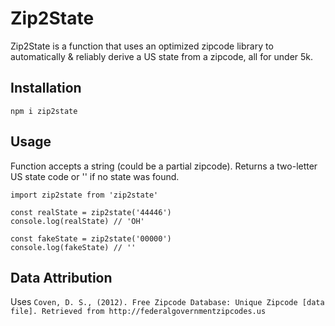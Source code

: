 # Zip2State
Zip2State is a function that uses an optimized zipcode library to automatically & reliably derive a US state from a zipcode, all for under 5k.

## Installation
`npm i zip2state`

## Usage
Function accepts a string (could be a partial zipcode).
Returns a two-letter US state code or '' if no state was found.

```
import zip2state from 'zip2state'

const realState = zip2state('44446')
console.log(realState) // 'OH'

const fakeState = zip2state('00000')
console.log(fakeState) // ''
```

## Data Attribution
Uses `Coven, D. S., (2012). Free Zipcode Database: Unique Zipcode [data file]. Retrieved from http://federalgovernmentzipcodes.us`